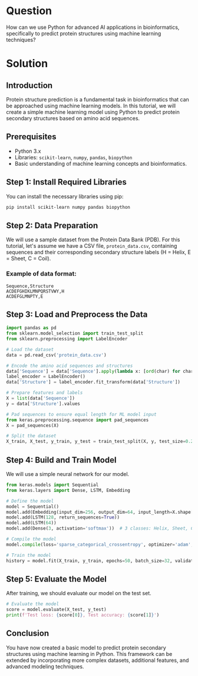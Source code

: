 # Question
How can we use Python for advanced AI applications in bioinformatics, specifically to predict protein structures using machine learning techniques?

# Solution

## Introduction
Protein structure prediction is a fundamental task in bioinformatics that can be approached using machine learning models. In this tutorial, we will create a simple machine learning model using Python to predict protein secondary structures based on amino acid sequences.

## Prerequisites
- Python 3.x
- Libraries: `scikit-learn`, `numpy`, `pandas`, `biopython`
- Basic understanding of machine learning concepts and bioinformatics.

## Step 1: Install Required Libraries
You can install the necessary libraries using pip:

```bash
pip install scikit-learn numpy pandas biopython
```

## Step 2: Data Preparation
We will use a sample dataset from the Protein Data Bank (PDB). For this tutorial, let's assume we have a CSV file, `protein_data.csv`, containing sequences and their corresponding secondary structure labels (H = Helix, E = Sheet, C = Coil).

### Example of data format:
```csv
Sequence,Structure
ACDEFGHIKLMNPQRSTVWY,H
ACDEFGLMNPTY,E
```

## Step 3: Load and Preprocess the Data

```python
import pandas as pd
from sklearn.model_selection import train_test_split
from sklearn.preprocessing import LabelEncoder

# Load the dataset
data = pd.read_csv('protein_data.csv')

# Encode the amino acid sequences and structures
data['Sequence'] = data['Sequence'].apply(lambda x: [ord(char) for char in x])  # Convert sequence to numeric
label_encoder = LabelEncoder()
data['Structure'] = label_encoder.fit_transform(data['Structure'])

# Prepare features and labels
X = list(data['Sequence'])
y = data['Structure'].values

# Pad sequences to ensure equal length for ML model input
from keras.preprocessing.sequence import pad_sequences
X = pad_sequences(X)

# Split the dataset
X_train, X_test, y_train, y_test = train_test_split(X, y, test_size=0.2, random_state=42)
```

## Step 4: Build and Train Model
We will use a simple neural network for our model.

```python
from keras.models import Sequential
from keras.layers import Dense, LSTM, Embedding

# Define the model
model = Sequential()
model.add(Embedding(input_dim=256, output_dim=64, input_length=X.shape[1]))  # 256 chars in amino acids
model.add(LSTM(128, return_sequences=True))
model.add(LSTM(64))
model.add(Dense(3, activation='softmax'))  # 3 classes: Helix, Sheet, Coil

# Compile the model
model.compile(loss='sparse_categorical_crossentropy', optimizer='adam', metrics=['accuracy'])

# Train the model
history = model.fit(X_train, y_train, epochs=50, batch_size=32, validation_split=0.1)
```

## Step 5: Evaluate the Model
After training, we should evaluate our model on the test set.

```python
# Evaluate the model
score = model.evaluate(X_test, y_test)
print(f'Test loss: {score[0]}, Test accuracy: {score[1]}')
```

## Conclusion
You have now created a basic model to predict protein secondary structures using machine learning in Python. This framework can be extended by incorporating more complex datasets, additional features, and advanced modeling techniques.